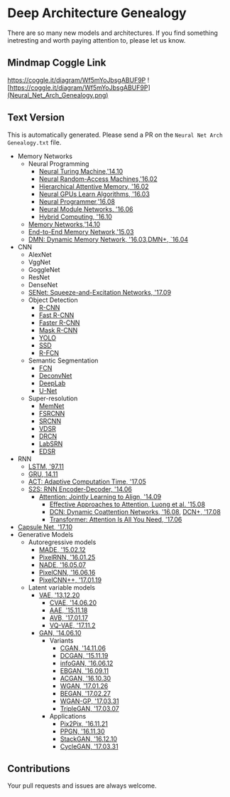 # Deep Architecture Genealogy
There are so many new models and architectures. If you find something inetresting and worth paying attention to, please let us know.
## Mindmap Coggle Link
https://coggle.it/diagram/Wf5mYoJbsgABUF9P
![https://coggle.it/diagram/Wf5mYoJbsgABUF9P](Neural_Net_Arch_Genealogy.png)
## Text Version
This is automatically generated. Please send a PR on the `Neural Net Arch Genealogy.txt` file.
* Memory Networks
  * Neural Programming
    * [Neural Turing Machine,'14.10](https://arxiv.org/pdf/1410.5401.pdf)
    * [Neural Random-Access Machines,'16.02](https://arxiv.org/pdf/1511.06392.pdf)
    * [Hierarchical Attentive Memory, '16.02](https://arxiv.org/abs/1602.03218)
    * [Neural GPUs Learn Algorithms, '16.03](https://arxiv.org/pdf/1511.08228.pdf)
    * [Neural Programmer,'16.08](https://arxiv.org/pdf/1511.04834.pdf)
    * [Neural Module Networks, '16.06](https://www.cv-foundation.org/openaccess/content_cvpr_2016/html/Andreas_Neural_Module_Networks_CVPR_2016_paper.html)
    * [Hybrid Computing, '16.10](https://www.nature.com/nature/journal/v538/n7626/full/nature20101.html)
  * [Memory Networks,'14.10](https://arxiv.org/pdf/1410.3916.pdf)
  * [End-to-End Memory Network,'15.03](https://arxiv.org/pdf/1503.08895.pdf)
  * [DMN: Dynamic Memory Network, '16.03](https://arxiv.org/pdf/1506.07285.pdf),[DMN+, `16.04 ](https://arxiv.org/pdf/1603.01417.pdf) 
* CNN
  * AlexNet
  * VggNet
  * GoggleNet
  * ResNet
  * DenseNet
  * [SENet: Squeeze-and-Excitation Networks, '17.09](https://arxiv.org/abs/1709.01507)
  * Object Detection
    * [R-CNN](https://arxiv.org/pdf/1311.2524.pdf)
    * [Fast R-CNN](https://arxiv.org/pdf/1504.08083.pdf)
    * [Faster R-CNN](https://arxiv.org/pdf/1506.01497.pdf)
    * [Mask R-CNN](https://arxiv.org/pdf/1703.06870.pdf)
    * [YOLO](https://arxiv.org/pdf/1506.02640.pdf)
    * [SSD](https://arxiv.org/pdf/1512.02325.pdf)
    * [R-FCN](https://arxiv.org/pdf/1605.06409.pdf)
  * Semantic Segmentation
    * [FCN](https://arxiv.org/pdf/1411.4038.pdf)
    * [DeconvNet](https://arxiv.org/pdf/1505.04366.pdf)
    * [DeepLab](https://arxiv.org/pdf/1606.00915.pdf)
    * [U-Net](https://arxiv.org/pdf/1505.04597.pdf)
  * Super-resolution
    * [MemNet](https://arxiv.org/abs/1708.02209)
    * [FSRCNN](https://arxiv.org/1608.00367)
    * [SRCNN](https://arxiv.org/abs/1501.00092)
    * [VDSR](https://arxiv.org/abs/1511.04587)
    * [DRCN](https://arxiv.org/abs/1511.04491)
    * [LabSRN](https://arxiv.org/abs/1704.03915)
    * [EDSR](https://arxiv.org/abs/1707.02921)
* RNN
  * [LSTM, '97.11](http://www.mitpressjournals.org/doi/10.1162/neco.1997.9.8.1735)
  * [GRU, 14.11](https://arxiv.org/abs/1412.3555)
  * [ACT: Adaptive Computation Time, '17.05](https://arxiv.org/abs/1603.08983)
  * [S2S: RNN Encoder-Decoder, '14.06](https://arxiv.org/abs/1406.1078)
    * [Attention: Jointly Learning to Align, '14.09](https://arxiv.org/abs/1409.0473)
      * [Effective Approaches to Attention, Luong et al. '15.08](https://arxiv.org/abs/1508.04025)
      * [DCN: Dynamic Coattention Networks, '16.08](https://arxiv.org/abs/1611.01604), [DCN+, '17.08](https://arxiv.org/abs/1711.00106)
      * [Transformer: Attention Is All You Need, '17.06](https://arxiv.org/abs/1706.03762)
* [Capsule Net, '17.10](https://arxiv.org/abs/1710.09829)
* Generative Models
  * Autoregressive models
    * [MADE, '15.02.12](https://arxiv.org/pdf/1502.03509.pdf)
    * [PixelRNN, '16.01.25](https://arxiv.org/pdf/1601.06759.pdf)
    * [NADE, '16.05.07](https://arxiv.org/pdf/1605.02226.pdf)
    * [PixelCNN, '16.06.16](https://arxiv.org/pdf/1606.05328.pdf)
    * [PixelCNN++, '17.01.19](https://arxiv.org/pdf/1701.05517.pdf)
  * Latent variable models
    * [VAE, '13.12.20](https://arxiv.org/pdf/1312.6114.pdf)
      * [CVAE, '14.06.20](https://arxiv.org/pdf/1406.5298.pdf)
      * [AAE, '15.11.18](https://arxiv.org/pdf/1511.05644.pdf)
      * [AVB, '17.01.17](https://arxiv.org/pdf/1701.04722.pdf)
      * [VQ-VAE, '17.11.2](https://arxiv.org/abs/1711.00937)
    * [GAN, '14.06.10](https://arxiv.org/pdf/1406.2661.pdf)
      * Variants
        * [CGAN, '14.11.06](https://arxiv.org/pdf/1411.1784.pdf)
        * [DCGAN, '15.11.19](https://arxiv.org/pdf/1511.06434.pdf)
        * [infoGAN, '16.06.12](https://arxiv.org/pdf/1704.00028.pdf)
        * [EBGAN, '16.09.11](https://arxiv.org/pdf/1609.03126.pdf)
        * [ACGAN, '16.10.30](https://arxiv.org/pdf/1610.09585.pdf)
        * [WGAN, '17.01.26](https://arxiv.org/pdf/1701.07875.pdf)
        * [BEGAN, '17.02.27](https://arxiv.org/pdf/1702.08431.pdf)
        * [WGAN-GP, '17.03.31](https://arxiv.org/pdf/1704.00028.pdf)
        * [TripleGAN, '17.03.07](https://arxiv.org/pdf/1703.02291.pdf)
      * Applications
        * [Pix2Pix, '16.11.21](https://arxiv.org/pdf/1611.07004v1.pdf)
        * [PPGN, '16.11.30](https://arxiv.org/pdf/1612.00005.pdf)
        * [StackGAN, '16.12.10](https://arxiv.org/pdf/1612.03242.pdf)
        * [CycleGAN, '17.03.31](https://arxiv.org/pdf/1703.10593.pdf)

## Contributions
Your pull requests and issues are always welcome.